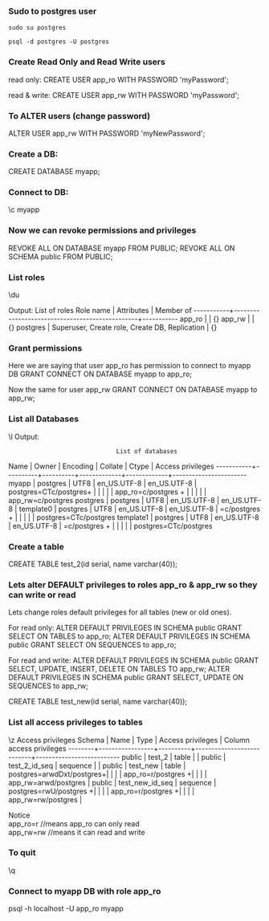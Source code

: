 ### Sudo to postgres user
`sudo su postgres`

`psql -d postgres -U postgres`

### Create Read Only and Read Write users

read only:
CREATE USER app_ro WITH PASSWORD 'myPassword';

read & write:
CREATE USER app_rw WITH PASSWORD 'myPassword';

### To ALTER users (change password)
ALTER USER app_rw WITH PASSWORD 'myNewPassword';

### Create a DB:
CREATE DATABASE myapp;

### Connect to DB:
\c myapp

### Now we can revoke permissions and privileges
REVOKE ALL ON DATABASE myapp FROM PUBLIC;
REVOKE ALL ON SCHEMA public FROM PUBLIC;

### List roles 
\du

Output:
                             List of roles
 Role name |                   Attributes                   | Member of
-----------+------------------------------------------------+-----------
 app_ro    |                                                | {}
 app_rw    |                                                | {}
 postgres  | Superuser, Create role, Create DB, Replication | {}


### Grant permissions

Here we are saying that user app_ro has permission to connect to myapp DB
GRANT CONNECT ON DATABASE myapp to app_ro;

Now the same for user app_rw
GRANT CONNECT ON DATABASE myapp to app_rw;

### List all Databases
\l
Output:

                                  List of databases
   Name    |  Owner   | Encoding |   Collate   |    Ctype    |   Access privileges
-----------+----------+----------+-------------+-------------+-----------------------
 myapp     | postgres | UTF8     | en_US.UTF-8 | en_US.UTF-8 | postgres=CTc/postgres+
           |          |          |             |             | app_ro=c/postgres    +
           |          |          |             |             | app_rw=c/postgres
 postgres  | postgres | UTF8     | en_US.UTF-8 | en_US.UTF-8 |
 template0 | postgres | UTF8     | en_US.UTF-8 | en_US.UTF-8 | =c/postgres          +
           |          |          |             |             | postgres=CTc/postgres
 template1 | postgres | UTF8     | en_US.UTF-8 | en_US.UTF-8 | =c/postgres          +
           |          |          |             |             | postgres=CTc/postgres

		   
### Create a table
CREATE TABLE test_2(id serial, name varchar(40));

### Lets alter DEFAULT privileges to roles app_ro & app_rw so they can write or read
Lets change roles default privileges for all tables (new or old ones).

For read only:
ALTER DEFAULT PRIVILEGES IN SCHEMA public GRANT SELECT ON TABLES to app_ro;
ALTER DEFAULT PRIVILEGES IN SCHEMA public GRANT SELECT ON SEQUENCES to app_ro;

For read and write:
ALTER DEFAULT PRIVILEGES IN SCHEMA public GRANT SELECT, UPDATE, INSERT, DELETE ON TABLES TO app_rw;
ALTER DEFAULT PRIVILEGES IN SCHEMA public GRANT SELECT, UPDATE ON SEQUENCES to app_rw;

CREATE TABLE test_new(id serial, name varchar(40));
### List all access privileges to tables

\z
                                     Access privileges
 Schema |      Name       |   Type   |     Access privileges     | Column access privileges
--------+-----------------+----------+---------------------------+--------------------------
 public | test_2          | table    |                           |
 public | test_2_id_seq   | sequence |                           |
 public | test_new        | table    | postgres=arwdDxt/postgres+|
        |                 |          | app_ro=r/postgres        +|
        |                 |          | app_rw=arwd/postgres      |
 public | test_new_id_seq | sequence | postgres=rwU/postgres    +|
        |                 |          | app_ro=r/postgres        +|
        |                 |          | app_rw=rw/postgres        |

Notice 	
app_ro=r //means app_ro can only read  
app_rw=rw //means it can read and write	


### To quit
\q

### Connect to myapp DB with role app_ro
psql -h localhost -U app_ro myapp



